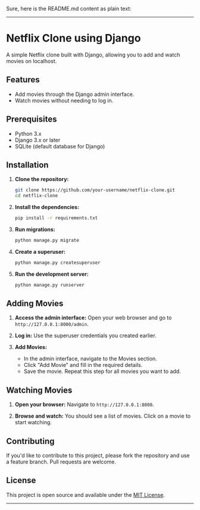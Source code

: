 Sure, here is the README.md content as plain text:

---

# Netflix Clone using Django

A simple Netflix clone built with Django, allowing you to add and watch movies on localhost.

## Features
- Add movies through the Django admin interface.
- Watch movies without needing to log in.

## Prerequisites
- Python 3.x
- Django 3.x or later
- SQLite (default database for Django)

## Installation

1. **Clone the repository:**
   ```bash
   git clone https://github.com/your-username/netflix-clone.git
   cd netflix-clone
   ```


2. **Install the dependencies:**
   ```bash
   pip install -r requirements.txt
   ```

3. **Run migrations:**
   ```bash
   python manage.py migrate
   ```

4. **Create a superuser:**
   ```bash
   python manage.py createsuperuser
   ```

5. **Run the development server:**
   ```bash
   python manage.py runserver
   ```

## Adding Movies

1. **Access the admin interface:**
   Open your web browser and go to `http://127.0.0.1:8000/admin`.

2. **Log in:**
   Use the superuser credentials you created earlier.

3. **Add Movies:**
   - In the admin interface, navigate to the Movies section.
   - Click "Add Movie" and fill in the required details.
   - Save the movie. Repeat this step for all movies you want to add.

## Watching Movies

1. **Open your browser:**
   Navigate to `http://127.0.0.1:8000`.

2. **Browse and watch:**
   You should see a list of movies. Click on a movie to start watching.


## Contributing
If you'd like to contribute to this project, please fork the repository and use a feature branch. Pull requests are welcome.

## License
This project is open source and available under the [MIT License](LICENSE).

---
